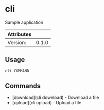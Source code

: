 # cli

Sample application

| Attributes       | &nbsp;
|------------------|-------------
| Version:         | 0.1.0

## Usage

```bash
cli COMMAND
```

## Commands

- [download](cli download) - Download a file
- [upload](cli upload) - Upload a file

